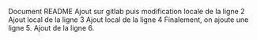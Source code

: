 Document README 
Ajout sur gitlab puis modification locale de la ligne 2
Ajout local de la ligne 3
Ajout local de la ligne 4
Finalement, on ajoute une ligne 5.
Ajout de la ligne 6.